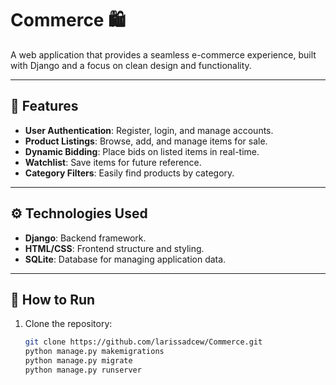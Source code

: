 # Commerce 🛍️

A web application that provides a seamless e-commerce experience, built with Django and a focus on clean design and functionality.

---

## 🛒 Features
- **User Authentication**: Register, login, and manage accounts.
- **Product Listings**: Browse, add, and manage items for sale.
- **Dynamic Bidding**: Place bids on listed items in real-time.
- **Watchlist**: Save items for future reference.
- **Category Filters**: Easily find products by category.

---

## ⚙️ Technologies Used
- **Django**: Backend framework.
- **HTML/CSS**: Frontend structure and styling.
- **SQLite**: Database for managing application data.

---

## 🚀 How to Run
1. Clone the repository:
   ```bash
   git clone https://github.com/larissadcew/Commerce.git
   python manage.py makemigrations
   python manage.py migrate
   python manage.py runserver


